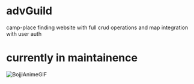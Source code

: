 # advGuild
camp-place finding website with full crud operations and map integration with user auth

# currently in maintainence 

![BojjiAnimeGIF](https://user-images.githubusercontent.com/76240365/172038577-b5957a71-b1cf-44a1-97d2-b03547ac5d6a.gif)



